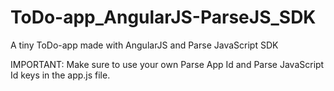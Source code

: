 ToDo-app_AngularJS-ParseJS_SDK
==============================

A tiny ToDo-app made with AngularJS and Parse JavaScript SDK

IMPORTANT: Make sure to use your own Parse App Id and Parse JavaScript Id keys in the app.js file.

